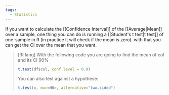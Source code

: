 ```yaml
---
tags:
  - Statistics
---
```

If you want to calculate the [[Confidence Interval]] of the [[Average|Mean]] over a sample, one thing you can do is running a [[Student's t test|t test]] of one-sample in R (in practice it will check if the mean is zero). with that you can get the CI over the mean that you want.

>[!R lang]
>With the following code you are going to find the mean of col and its CI 90%
>```R
>t.test(df$col, conf.level = 0.9)
>```
>You can also test against a hypothese:
>```R
>t.test(x, mu=<H0>, alternative="two.sided")






